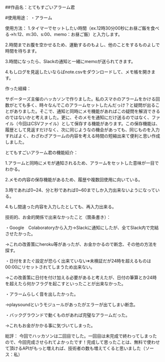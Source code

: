 ##作品名：とてもすごいアラーム君

#使用用途：  ・アラーム

使用方法：  1.タイマーでセットしたい時間（ex.12時30分00秒にお昼ご飯を食べる→h:12、m:30、s:00、memo：お昼ご飯）と入力します。

2.時間までお腹を空かせるため、運動するのもよし、他のことをするものよしで時間を待ちます。

3.時間になったら、Slackの通知と一緒にmemoが送られてきます。

4.もしログを見返したいならばnote.csvをダウンロードして、メモ帳を開きます。

作った経緯：

サポーターズ主催のハッカソンで作りました。私のスマホのアラームをかける回数がとても多く、時々なんでこのアラームセットしたんだっけ？と疑問が出ることがありました。そこで、通知と同時にメモ機能があればこの疑問を解消できるのではないかと考えました。更に、そのメモを通知にだけ送るのではなく、ファイル（今回はCSVファイル）として保存する機能があります。この保存機能は、履歴として見返すだけなく、次に同じようなの機会があっても、同じものを入力すればよく、わざわざアラームの内容を考える時間の短縮出来て便利と思い作成しました。

とてもすごいアラーム君の機能紹介：

1.アラームと同時にメモが通知されるため、アラームをセットした意味が一目でわかる。

2.メモの内容の保存機能があるため、履歴や複数回使用に向いている。

3.時であれば0~24、分と秒であれば0~60までしか入力出来ないようになっている。

4.もし間違った内容を入力したとしても、再入力出来る。

技術的、お金的関係で出来なかったこと（箇条書き）：

・Google　Colaboratoryから入力→Slackに通知にしたが、全てSlack内で完結させたかった。

 →これの改善策にheroku等があったが、お金かかるので断念、その他の方法を探す。

・日付をまたぐ設定が恐らく出来ていない※未検証だが24時を超えるものは00:00にリセットされてしまうため出来ない。

 →この改善策に日付を付け加える必要があると考えたが、日付の筆算とか24時を超えたら何かフラグを起こすといったことが出来なかった。

・アラームらしく音を出したかった。

  →playsoundというモジュールがあったがエラーが出てしまい断念。

・バックグラウンドで動くものがあれば完璧なアラームだった。

  →これもお金がかかる事に気づいてしまった。

総評：
今回でハッカソンは二回目でした。一回目は未完成で終わってしまったので、今回完成させられてよかったです！完成して思ったことは、無料で使わせて頂けるAPIがもっと増えれば、技術者の数も増えてくると思いました（ソース：私）


 
 

